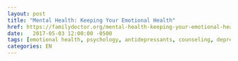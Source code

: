 ```yaml
---
layout: post
title: "Mental Health: Keeping Your Emotional Health"
href: https://familydoctor.org/mental-health-keeping-your-emotional-health/
date:   2017-05-03 12:00:00 -0500
tags: [emotional health, psychology, antidepressants, counseling, depression]
categories: EN
---
```

